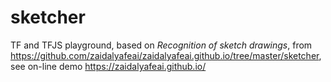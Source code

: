 # sketcher
TF and TFJS playground, based on *Recognition of sketch drawings*, from https://github.com/zaidalyafeai/zaidalyafeai.github.io/tree/master/sketcher, see on-line demo https://zaidalyafeai.github.io/

